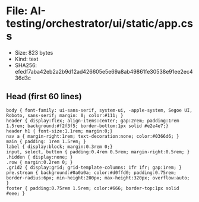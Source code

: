 # File: AI-testing/orchestrator/ui/static/app.css

- Size: 823 bytes
- Kind: text
- SHA256: efedf7aba42eb2a2b9d12ad426605e5e69a8ab49861fe30538e91ee2ec436d3c

## Head (first 60 lines)

```
body { font-family: ui-sans-serif, system-ui, -apple-system, Segoe UI, Roboto, sans-serif; margin: 0; color:#111; }
header { display:flex; align-items:center; gap:2rem; padding:1rem 1.5rem; background:#f2f3f5; border-bottom:1px solid #e2e4e7;}
header h1 { font-size:1.1rem; margin:0;}
nav a { margin-right:1rem; text-decoration:none; color:#0366d6; }
main { padding: 1rem 1.5rem; }
label { display:block; margin:0.3rem 0;}
input, select, button { padding:0.4rem 0.5rem; margin-right:0.5rem; }
.hidden { display:none; }
.row { margin:0.2rem 0; }
.grid2 { display:grid; grid-template-columns: 1fr 1fr; gap:1rem; }
pre.stream { background:#0a0a0a; color:#d0ffd0; padding:0.75rem; border-radius:6px; min-height:200px; max-height:320px; overflow:auto; }
footer { padding:0.75rem 1.5rem; color:#666; border-top:1px solid #eee; }
```


